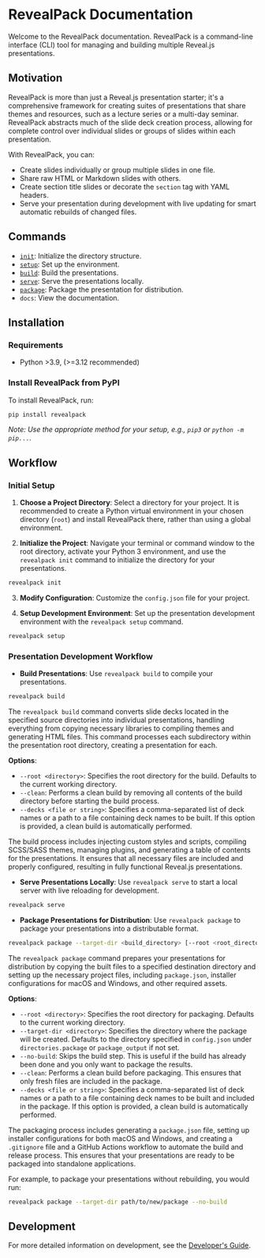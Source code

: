 # RevealPack Documentation

Welcome to the RevealPack documentation. RevealPack is a command-line interface (CLI) tool for managing and building multiple Reveal.js presentations.

## Motivation

RevealPack is more than just a Reveal.js presentation starter; it's a comprehensive framework for creating suites of presentations that share themes and resources, such as a lecture series or a multi-day seminar. RevealPack abstracts much of the slide deck creation process, allowing for complete control over individual slides or groups of slides within each presentation. 

With RevealPack, you can:
- Create slides individually or group multiple slides in one file.
- Share raw HTML or Markdown slides with others.
- Create section title slides or decorate the `section` tag with YAML headers.
- Serve your presentation during development with live updating for smart automatic rebuilds of changed files.

## Commands

- [`init`](init.md): Initialize the directory structure.
- [`setup`](setup.md): Set up the environment.
- [`build`](build.md): Build the presentations.
- [`serve`](serve.md): Serve the presentations locally.
- [`package`](package.md): Package the presentation for distribution.
- `docs`: View the documentation.

## Installation

### Requirements

- Python >3.9, (>=3.12 recommended)

### Install RevealPack from PyPI

To install RevealPack, run:

```bash
pip install revealpack
```

_Note: Use the appropriate method for your setup, e.g., `pip3` or `python -m pip...`._

## Workflow

### Initial Setup

1. **Choose a Project Directory**: Select a directory for your project. It is recommended to create a Python virtual environment in your chosen directory (`root`) and install RevealPack there, rather than using a global environment.

2. **Initialize the Project**: Navigate your terminal or command window to the root directory, activate your Python 3 environment, and use the `revealpack init` command to initialize the directory for your presentations.

```bash
revealpack init
```

3. **Modify Configuration**: Customize the `config.json` file for your project.

4. **Setup Development Environment**: Set up the presentation development environment with the `revealpack setup` command.

```bash
revealpack setup
```

### Presentation Development Workflow

- **Build Presentations**: Use `revealpack build` to compile your presentations.

```bash
revealpack build
```

  The `revealpack build` command converts slide decks located in the specified source directories into individual presentations, handling everything from copying necessary libraries to compiling themes and generating HTML files. This command processes each subdirectory within the presentation root directory, creating a presentation for each.

  **Options**:
  - `--root <directory>`: Specifies the root directory for the build. Defaults to the current working directory.
  - `--clean`: Performs a clean build by removing all contents of the build directory before starting the build process.
  - `--decks <file or string>`: Specifies a comma-separated list of deck names or a path to a file containing deck names to be built. If this option is provided, a clean build is automatically performed.

  The build process includes injecting custom styles and scripts, compiling SCSS/SASS themes, managing plugins, and generating a table of contents for the presentations. It ensures that all necessary files are included and properly configured, resulting in fully functional Reveal.js presentations.

- **Serve Presentations Locally**: Use `revealpack serve` to start a local server with live reloading for development.

```bash
revealpack serve
```

- **Package Presentations for Distribution**: Use `revealpack package` to package your presentations into a distributable format.

```bash
revealpack package --target-dir <build_directory> [--root <root_directory>] [--no-build] [--clean] [--decks <file_or_string>]
```

  The `revealpack package` command prepares your presentations for distribution by copying the built files to a specified destination directory and setting up the necessary project files, including `package.json`, installer configurations for macOS and Windows, and other required assets.

  **Options**:
  - `--root <directory>`: Specifies the root directory for packaging. Defaults to the current working directory.
  - `--target-dir <directory>`: Specifies the directory where the package will be created. Defaults to the directory specified in `config.json` under `directories.package` or `package_output` if not set.
  - `--no-build`: Skips the build step. This is useful if the build has already been done and you only want to package the results.
  - `--clean`: Performs a clean build before packaging. This ensures that only fresh files are included in the package.
  - `--decks <file or string>`: Specifies a comma-separated list of deck names or a path to a file containing deck names to be built and included in the package. If this option is provided, a clean build is automatically performed.

  The packaging process includes generating a `package.json` file, setting up installer configurations for both macOS and Windows, and creating a `.gitignore` file and a GitHub Actions workflow to automate the build and release process. This ensures that your presentations are ready to be packaged into standalone applications.

For example, to package your presentations without rebuilding, you would run:

```bash
revealpack package --target-dir path/to/new/package --no-build
```

## Development

For more detailed information on development, see the [Developer's Guide](dev.md).